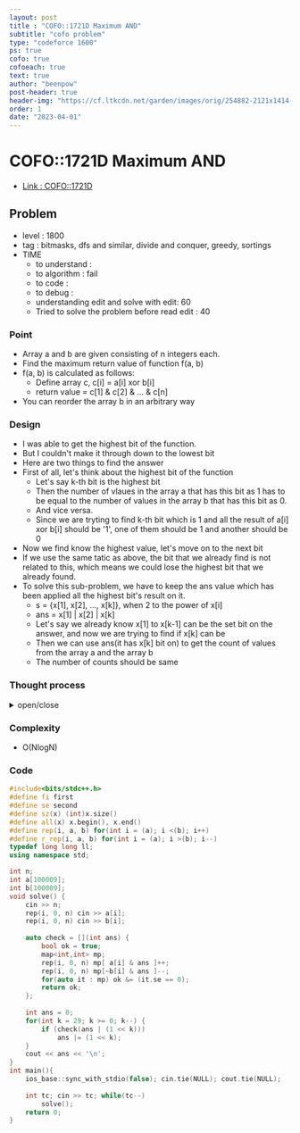 ```yaml
---
layout: post
title : "COFO::1721D Maximum AND"
subtitle: "cofo problem"
type: "codeforce 1600"
ps: true
cofo: true
cofoeach: true
text: true
author: "beenpow"
post-header: true
header-img: "https://cf.ltkcdn.net/garden/images/orig/254882-2121x1414-watering.jpg"
order: 1
date: "2023-04-01"
---
```

# COFO::1721D Maximum AND
- [Link : COFO::1721D](https://codeforces.com/contest/1721/problem/D)


## Problem 

- level : 1800
- tag : bitmasks, dfs and similar, divide and conquer, greedy, sortings
- TIME
  - to understand    : 
  - to algorithm     : fail
  - to code          : 
  - to debug         : 
  - understanding edit and solve with edit: 60
  - Tried to solve the problem before read edit : 40

### Point
- Array a and b are given consisting of n integers each.
- Find the maximum return value of function f(a, b)
- f(a, b) is calculated as follows:
  - Define array c, c[i] = a[i] xor b[i]
  - return value = c[1] & c[2] & ... & c[n]
- You can reorder the array b in an arbitrary way

### Design
- I was able to get the highest bit of the function.
- But I couldn't make it through down to the lowest bit
- Here are two things to find the answer
- First of all, let's think about the highest bit of the function
  - Let's say k-th bit is the highest bit
  - Then the number of vlaues in the array a that has this bit as 1 has to be equal to the number of values in the array b that has this bit as 0.
  - And vice versa.
  - Since we are tryting to find k-th bit which is 1 and all the result of a[i] xor b[i] should be '1', one of them should be 1 and another should be 0
- Now we find know the highest value, let's move on to the next bit
- If we use the same tatic as above, the bit that we already find is not related to this, which means we could lose the highest bit that we already found.
- To solve this sub-problem, we have to keep the ans value which has been applied all the highest bit's result on it.
  - s = {x[1], x[2], ..., x[k]}, when 2 to the power of x[i]
  - ans = x[1] | x[2] | x[k]
  - Let's say we already know x[1] to x[k-1] can be the set bit on the answer, and now we are trying to find if x[k] can be
  - Then we can use ans(it has x[k] bit on) to get the count of values from the array a and the array b
  - The number of counts should be same

### Thought process

<details>
<summary> open/close </summary>

<!-- above empty line should exist -->

<pre>
. 값이 크다고만 되는게 아니라, 특정 비트가 모두 일치해야함
. 특정 비트를 어떻게 일치시키지? 
. 비트값으로 for 문 돌려야할 것 같은데,,


* naive
  . b 를 n! 시켜서 a 와 합으로 c 를 만들고, AND 연산을 모두 해본다.


for(int k = 29; k >= 0; k--) {

// 여기서 매번, 비트 k 이하의 수만 참조해서 b 를 정렬해두기

	int want = 1 << k;
	for(int i = 0; i < n; i++) {
		if (a[i] & want) {
		
		}
		else {
		
		}
	}
}

// 근데 이렇게 해서 원하는 bit 1개를 찾았다 -> 그 다음엔? -> 이미 각 a[i] 별로 후보군 b set 이 정해져있는데, 이걸 무시하고 다른 비트를 계산할 수는 없음

</pre>

</details>

### Complexity
- O(NlogN)

### Code

```cpp
#include<bits/stdc++.h>
#define fi first
#define se second
#define sz(x) (int)x.size()
#define all(x) x.begin(), x.end()
#define rep(i, a, b) for(int i = (a); i <(b); i++)
#define r_rep(i, a, b) for(int i = (a); i >(b); i--)
typedef long long ll;
using namespace std;

int n;
int a[100009];
int b[100009];
void solve() {
    cin >> n;
    rep(i, 0, n) cin >> a[i];
    rep(i, 0, n) cin >> b[i];
    
    auto check = [](int ans) {
        bool ok = true;
        map<int,int> mp;
        rep(i, 0, n) mp[ a[i] & ans ]++;
        rep(i, 0, n) mp[~b[i] & ans ]--;
        for(auto it : mp) ok &= (it.se == 0);
        return ok;
    };
    
    int ans = 0;
    for(int k = 29; k >= 0; k--) {
        if (check(ans | (1 << k)))
            ans |= (1 << k);
    }
    cout << ans << '\n';
}
int main(){
    ios_base::sync_with_stdio(false); cin.tie(NULL); cout.tie(NULL);
    
    int tc; cin >> tc; while(tc--)
        solve();
    return 0;
}
```
